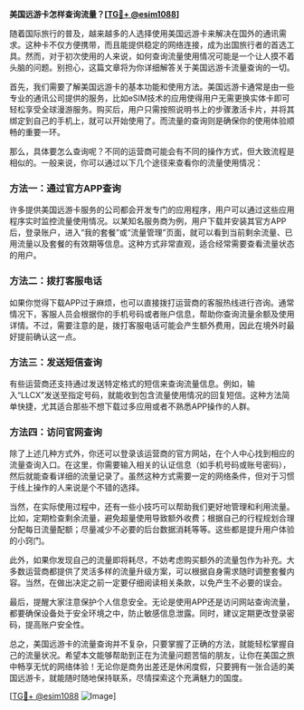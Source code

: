 **美国远游卡怎样查询流量？[[TG💪+ @esim1088](https://t.me/s/esim1088)]**

随着国际旅行的普及，越来越多的人选择使用美国远游卡来解决在国外的通讯需求。这种卡不仅方便携带，而且能提供稳定的网络连接，成为出国旅行者的首选工具。然而，对于初次使用的人来说，如何查询流量使用情况可能是一个让人摸不着头脑的问题。别担心，这篇文章将为你详细解答关于美国远游卡流量查询的一切。

首先，我们需要了解美国远游卡的基本功能和使用方法。美国远游卡通常是由一些专业的通讯公司提供的服务，比如eSIM技术的应用使得用户无需更换实体卡即可轻松享受全球漫游服务。购买后，用户只需按照说明书上的步骤激活卡片，并将其绑定到自己的手机上，就可以开始使用了。而流量的查询则是确保你的使用体验顺畅的重要一环。

那么，具体要怎么查询呢？不同的运营商可能会有不同的操作方式，但大致流程是相似的。一般来说，你可以通过以下几个途径来查看你的流量使用情况：

### 方法一：通过官方APP查询

许多提供美国远游卡服务的公司都会开发专门的应用程序，用户可以通过这些应用程序实时监控流量使用情况。以某知名服务商为例，用户下载并安装其官方APP后，登录账户，进入“我的套餐”或“流量管理”页面，就可以看到当前剩余流量、已用流量以及套餐的有效期等信息。这种方式非常直观，适合经常需要查看流量状态的用户。

### 方法二：拨打客服电话

如果你觉得下载APP过于麻烦，也可以直接拨打运营商的客服热线进行咨询。通常情况下，客服人员会根据你的手机号码或者账户信息，帮助你查询流量余额及使用详情。不过，需要注意的是，拨打客服电话可能会产生额外费用，因此在境外时最好提前确认这一点。

### 方法三：发送短信查询

有些运营商还支持通过发送特定格式的短信来查询流量信息。例如，输入“LLCX”发送至指定号码，就能收到包含流量使用情况的回复短信。这种方法简单快捷，尤其适合那些不想下载过多应用或者不熟悉APP操作的人群。

### 方法四：访问官网查询

除了上述几种方式外，你还可以登录该运营商的官方网站，在个人中心找到相应的流量查询入口。在这里，你需要输入相关的认证信息（如手机号码或账号密码），然后就能查看详细的流量记录了。虽然这种方式需要一定的网络条件，但对于习惯于线上操作的人来说是个不错的选择。

当然，在实际使用过程中，还有一些小技巧可以帮助我们更好地管理和利用流量。比如，定期检查剩余流量，避免超量使用导致额外收费；根据自己的行程规划合理分配每日流量配额；尽量减少不必要的后台数据消耗等等。这些都是提升用户体验的小窍门。

此外，如果你发现自己的流量即将耗尽，不妨考虑购买额外的流量包作为补充。大多数运营商都提供了灵活多样的流量升级方案，可以根据自身需求随时调整套餐内容。当然，在做出决定之前一定要仔细阅读相关条款，以免产生不必要的误会。

最后，提醒大家注意保护个人信息安全。无论是使用APP还是访问网站查询流量，都要确保设备处于安全环境之中，防止敏感信息泄露。同时，建议定期更改登录密码，提高账户安全性。

总之，美国远游卡的流量查询并不复杂，只要掌握了正确的方法，就能轻松掌握自己的流量状况。希望本文能够帮助到正在为流量问题苦恼的朋友，让你在美国之旅中畅享无忧的网络体验！无论你是商务出差还是休闲度假，只要拥有一张合适的美国远游卡，就能随时随地保持联系，尽情探索这个充满魅力的国度。

[[TG💪+ @esim1088](https://t.me/s/esim1088) ![Image](https://i.postimg.cc/4NQfJmqS/Snipaste-2025-05-13-00-14-12.png)]